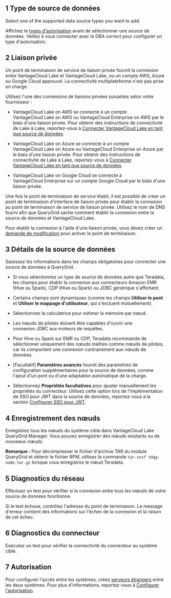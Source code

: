 1 Type de source de données
---------------------------

Select one of the supported data source types you want to add.

Affichez le [types d'autorisation](bbw1687364943833.md) avant de sélectionner une source de données. Veillez à vous connecter avec le DBA correct pour configurer un type d'autorisation.

2 Liaison privée
----------------

Un point de terminaison de service de liaison privée fournit la connexion entre VantageCloud Lake et VantageCloud Lake, ou un compte AWS, Azure ou Google Cloud approuvé. La connectivité multiplateforme n'est pas prise en charge.

Utilisez l'une des connexions de liaisons privées suivantes selon votre fournisseur :

-   VantageCloud Lake on AWS se connecte à un compte VantageCloud Lake on AWS ou VantageCloud Enterprise on AWS par le biais d'une liaison privée. Pour obtenir des instructions de connectivité de Lake à Lake, reportez-vous à [Connecter VantageCloud Lake en tant que source de données](cgh1722901880213.md).

-   VantageCloud Lake on Azure se connecte à un compte VantageCloud Lake on Azure ou VantageCloud Enterprise on Azure par le biais d'une liaison privée. Pour obtenir des instructions de connectivité de Lake à Lake, reportez-vous à [Connecter VantageCloud Lake en tant que source de données](cgh1722901880213.md).

-   VantageCloud Lake on Google Cloud se connecte à VantageCloud Enterprise sur un compte Google Cloud par le biais d'une liaison privée.

Une fois le point de terminaison de service établi, il est possible de créer un point de terminaison d'interface de liaison privée pour établir la connexion au point de terminaison de service de liaison privée. Utilisez le nom de DNS fourni afin que QueryGrid sache comment établir la connexion entre la source de données et VantageCloud Lake.

Pour établir la connexion à l'aide d'une liaison privée, vous devez créer un [demande de modification](yml1671157089031.md) pour activer le point de terminaison.

3 Détails de la source de données
---------------------------------

Saisissez les informations dans les champs obligatoires pour connecter une source de données à QueryGrid.

-   Si vous sélectionnez un type de source de données autre que Teradata, les champs pour établir la connexion aux connecteurs Amazon EMR (Hive ou Spark), CDP (Hive ou Spark) ou JDBC générique s'affichent.

-   Certains champs sont dynamiques (comme les champs **Utiliser le pont** et **Utiliser le mappage d'utilisateur**, qui s'excluent mutuellement).

-   Sélectionnez la calculatrice pour estimer la mémoire par nœud.

-   Les nœuds de pilotes doivent être capables d'ouvrir une connexion JDBC aux moteurs de requêtes.

-   Pour Hive ou Spark sur EMR ou CDP, Teradata recommande de sélectionner uniquement des nœuds maîtres comme nœuds de pilotes, car ils comportent une connexion contrairement aux nœuds de données.

-   \[Facultatif\] **Paramètres avancés** fournit des paramètres de configuration supplémentaires pour la source de données, comme l'ajout d'un pont ou d'une adaptation automatique de la charge.

-   Sélectionnez **Propriétés facultatives** pour ajuster manuellement les propriétés du connecteur. Utilisez cette option lors de l'implémentation de SSO pour JWT dans la source de données, reportez-vous à la section [Configurer SSO pour JWT](esw1713987246219.md).

4 Enregistrement des nœuds
--------------------------

Enregistrez tous les nœuds du système cible dans VantageCloud Lake QueryGrid Manager. Vous pouvez enregistrer des nœuds existants ou de nouveaux nœuds.

**Remarque :** Pour décompresser le fichier d'archive TAR du module QueryGrid et obtenir le fichier RPM, utilisez la commande `tar-xvzf tdqg-node.tar.gz` lorsque vous enregistrez le nœud Teradata.

5 Diagnostics du réseau
-----------------------

Effectuez un test pour vérifier si la connexion entre tous les nœuds de votre source de données fonctionne.

Si le test échoue, contrôlez l'adresse du point de terminaison. Le message d'erreur contient des informations sur l'échec de la connexion et la raison de cet échec.

6 Diagnostics du connecteur
---------------------------

Exécutez un test pour vérifier la connectivité du connecteur au système cible.

7 Autorisation
--------------

Pour configurer l'accès entre les systèmes, créez [serveurs étrangers](bbo1735955417476.md) entre les deux systèmes. Pour plus d'informations, reportez-vous à [Configurer l'autorisation](bbw1687364943833.md).
